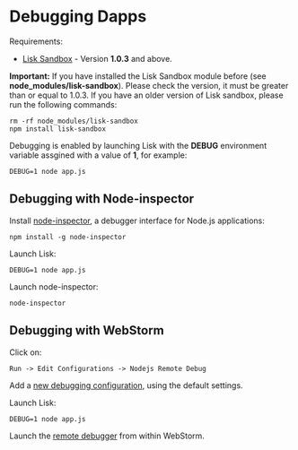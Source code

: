 # Debugging Dapps

Requirements:

* [Lisk Sandbox](https://github.com/LiskHQ/lisk-sandbox) - Version **1.0.3** and above.

**Important:** If you have installed the Lisk Sandbox module before (see **node_modules/lisk-sandbox**). Please check the version, it must be greater than or equal to 1.0.3. If you have an older version of Lisk sandbox, please run the following commands:

```text
rm -rf node_modules/lisk-sandbox
npm install lisk-sandbox
```

Debugging is enabled by launching Lisk with the **DEBUG** environment variable assgined with a value of **1**, for example:

```text
DEBUG=1 node app.js
```

## Debugging with Node-inspector

Install [node-inspector](https://github.com/node-inspector/node-inspector), a debugger interface for Node.js applications:

```text
npm install -g node-inspector
```

Launch Lisk:

```text
DEBUG=1 node app.js
```

Launch node-inspector:
```text
node-inspector
```

## Debugging with WebStorm

Click on:

```text
Run -> Edit Configurations -> Nodejs Remote Debug
```

Add a [new debugging configuration](http://www.jetbrains.com/webstorm/help/run-debug-configuration-node-js-remote-debug.html), using the default settings.

Launch Lisk:

```text
DEBUG=1 node app.js
```

Launch the [remote debugger](https://www.jetbrains.com/webstorm/help/debugging-javascript.html#d268420e536) from within WebStorm.
